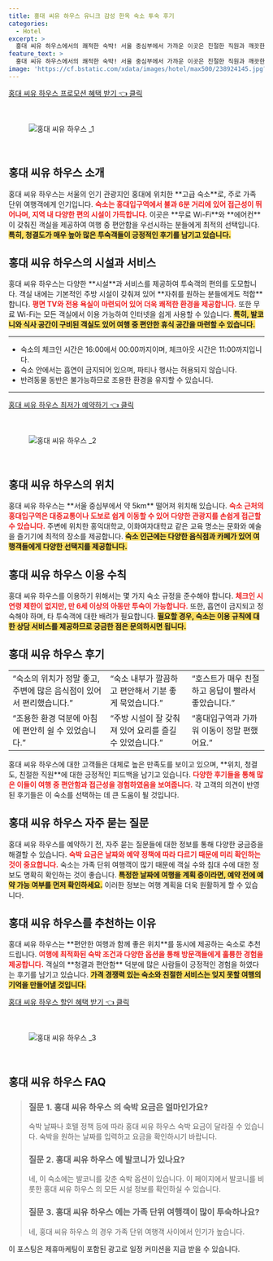 ```yaml
---
title: 홍대 씨유 하우스 유니크 감성 한옥 숙소 투숙 후기
categories:
  - Hotel
excerpt: >
  홍대 씨유 하우스에서의 쾌적한 숙박! 서울 중심부에서 가까운 이곳은 친절한 직원과 깨끗한 시설로 여행객들의 사랑을 받고 있습니다. 무료 WiFi와 다양한 편의시설을 갖춘 이 숙소에서 편안한 휴식을 즐겨보세요!
feature_text: >
  홍대 씨유 하우스에서의 쾌적한 숙박! 서울 중심부에서 가까운 이곳은 친절한 직원과 깨끗한 시설로 여행객들의 사랑을 받고 있습니다. 무료 WiFi와 다양한 편의시설을 갖춘 이 숙소에서 편안한 휴식을 즐겨보세요!
image: 'https://cf.bstatic.com/xdata/images/hotel/max500/238924145.jpg?k=10215ea8b3cc5a1ec483d9cd0b7c1e708f7ce7a3ad4f9a62cc48b92e582f99e6&o=&hp=1'
---
```


<p><a class="modoo-button" href="https://tinyurl.com/23qcqo45" rel="nofollow noopener">홍대 씨유 하우스  프로모션 혜택 받기 👈 클릭</a></p><br/>
<figure class="image"><img alt="홍대 씨유 하우스 _1" src="https://cf.bstatic.com/xdata/images/hotel/max1024x768/239143653.jpg?k=14d086d762067896ebc84e3d15d5f853982b063579e602c5f302d6295c4f3e43&amp;o=&amp;hp=1"/></figure><br/>

<h2 id="홍대-씨유-하우스-소개">홍대 씨유 하우스 소개</h2>
<p>홍대 씨유 하우스는 서울의 인기 관광지인 홍대에 위치한 **고급 숙소**로, 주로 가족 단위 여행객에게 인기입니다. <b><span style="color: #ee2323;">숙소는 홍대입구역에서 불과 6분 거리에 있어 접근성이 뛰어나며, 지역 내 다양한 편의 시설이 가득합니다.</span></b> 이곳은 **무료 Wi-Fi**와 **에어컨**이 갖춰진 객실을 제공하여 여행 중 편안함을 우선시하는 분들에게 최적의 선택입니다. <b><span style="background-color: #ffe066;">특히, 청결도가 매우 높아 많은 투숙객들이 긍정적인 후기를 남기고 있습니다.</span></b></p>
<h2 id="홍대-씨유-하우스-시설과-서비스">홍대 씨유 하우스의 시설과 서비스</h2>
<p>홍대 씨유 하우스는 다양한 **시설**과 서비스를 제공하여 투숙객의 편의를 도모합니다. 객실 내에는 기본적인 주방 시설이 갖춰져 있어 **자취를 원하는 분들에게도 적합**합니다. <b><span style="color: #ee2323;">평면 TV와 전용 욕실이 마련되어 있어 더욱 쾌적한 환경을 제공합니다.</span></b> 또한 무료 Wi-Fi는 모든 객실에서 이용 가능하여 인터넷을 쉽게 사용할 수 있습니다. <b><span style="background-color: #ffe066;">특히, 발코니와 식사 공간이 구비된 객실도 있어 여행 중 편안한 휴식 공간을 마련할 수 있습니다.</span></b></p>
<hr/>
<ul>
<li>숙소의 체크인 시간은 16:00에서 00:00까지이며, 체크아웃 시간은 11:00까지입니다.</li>
<li>숙소 안에서는 흡연이 금지되어 있으며, 파티나 행사는 허용되지 않습니다.</li>
<li>반려동물 동반은 불가능하므로 조용한 환경을 유지할 수 있습니다.</li>
</ul>
<hr/>
<p><a class="modoo-button" href="https://tinyurl.com/23qcqo45" rel="nofollow noopener">홍대 씨유 하우스  최저가 예약하기 👈 클릭</a></p><br/>
<figure class="image"><img alt="홍대 씨유 하우스 _2" src="https://cf.bstatic.com/xdata/images/hotel/max500/238924145.jpg?k=10215ea8b3cc5a1ec483d9cd0b7c1e708f7ce7a3ad4f9a62cc48b92e582f99e6&amp;o=&amp;hp=1"/></figure><br/>
<h2 id="홍대-씨유-하우스-위치">홍대 씨유 하우스의 위치</h2>
<p>홍대 씨유 하우스는 **서울 중심부에서 약 5km** 떨어져 위치해 있습니다. <b><span style="color: #ee2323;">숙소 근처의 홍대입구역은 대중교통이나 도보로 쉽게 이동할 수 있어 다양한 관광지를 손쉽게 접근할 수 있습니다.</span></b> 주변에 위치한 홍익대학교, 이화여자대학교 같은 교육 명소는 문화와 예술을 즐기기에 최적의 장소를 제공합니다. <b><span style="background-color: #ffe066;">숙소 인근에는 다양한 음식점과 카페가 있어 여행객들에게 다양한 선택지를 제공합니다.</span></b></p>
<h2 id="홍대-씨유-하우스-이용수칙">홍대 씨유 하우스 이용 수칙</h2>
<p>홍대 씨유 하우스를 이용하기 위해서는 몇 가지 숙소 규정을 준수해야 합니다. <b><span style="color: #ee2323;">체크인 시 연령 제한이 없지만, 만 6세 이상의 아동만 투숙이 가능합니다.</span></b> 또한, 흡연이 금지되고 정숙해야 하며, 타 투숙객에 대한 배려가 필요합니다. <b><span style="background-color: #ffe066;">필요할 경우, 숙소는 이용 규칙에 대한 상담 서비스를 제공하므로 궁금한 점은 문의하시면 됩니다.</span></b></p>
<h2 id="홍대-씨유-하우스-후기">홍대 씨유 하우스 후기</h2>
<table>
<tr>
<td>“숙소의 위치가 정말 좋고, 주변에 많은 음식점이 있어서 편리했습니다.”</td>
<td>“숙소 내부가 깔끔하고 편안해서 기분 좋게 묵었습니다.”</td>
<td>“호스트가 매우 친절하고 응답이 빨라서 좋았습니다.”</td>
</tr>
<tr>
<td>“조용한 환경 덕분에 아침에 편안히 쉴 수 있었습니다.”</td>
<td>“주방 시설이 잘 갖춰져 있어 요리를 즐길 수 있었습니다.”</td>
<td>“홍대입구역과 가까워 이동이 정말 편했어요.”</td>
</tr>
</table>
<p>홍대 씨유 하우스에 대한 고객들은 대체로 높은 만족도를 보이고 있으며, **위치, 청결도, 친절한 직원**에 대한 긍정적인 피드백을 남기고 있습니다. <b><span style="color: #ee2323;">다양한 후기들을 통해 많은 이들이 여행 중 편안함과 접근성을 경험하였음을 보여줍니다.</span></b> 각 고객의 의견이 반영된 후기들은 이 숙소를 선택하는 데 큰 도움이 될 것입니다.</p>
<h2 id="홍대-씨유-하우스-자주-묻는-질문">홍대 씨유 하우스 자주 묻는 질문</h2>
<p>홍대 씨유 하우스를 예약하기 전, 자주 묻는 질문들에 대한 정보를 통해 다양한 궁금증을 해결할 수 있습니다. <b><span style="color: #ee2323;">숙박 요금은 날짜와 예약 정책에 따라 다르기 때문에 미리 확인하는 것이 중요합니다.</span></b> 숙소는 가족 단위 여행객이 많기 때문에 객실 수와 침대 수에 대한 정보도 명확히 확인하는 것이 좋습니다. <b><span style="background-color: #ffe066;">특정한 날짜에 여행을 계획 중이라면, 예약 전에 예약 가능 여부를 먼저 확인하세요.</span></b> 이러한 정보는 여행 계획을 더욱 원활하게 할 수 있습니다.</p>
<h2 id="홍대-씨유-하우스-추천하는-이유">홍대 씨유 하우스를 추천하는 이유</h2>
<p>홍대 씨유 하우스는 **편안한 여행과 함께 좋은 위치**를 동시에 제공하는 숙소로 추천드립니다. <b><span style="color: #ee2323;">여행에 최적화된 숙박 조건과 다양한 옵션을 통해 방문객들에게 훌륭한 경험을 제공합니다.</span></b> 객실의 **청결과 편안함** 덕분에 많은 사람들이 긍정적인 경험을 하였다는 후기를 남기고 있습니다. <b><span style="background-color: #ffe066;">가격 경쟁력 있는 숙소와 친절한 서비스는 잊지 못할 여행의 기억을 만들어낼 것입니다.</span></b></p>

<p><a class="modoo-button" href="https://tinyurl.com/23qcqo45" rel="nofollow noopener">홍대 씨유 하우스  할인 혜택 받기 👈 클릭</a></p><br>

<figure class="image"><img src="https://cf.bstatic.com/xdata/images/hotel/max500/238925090.jpg?k=1b2c8f6dcd3cdc9123cea0842c28d17d0a4a0746e60251dcbfba328194e77aee&o=&hp=1" alt="홍대 씨유 하우스 _3"></figure><br>
<h2 id="홍대 씨유 하우스 _FAQ">홍대 씨유 하우스  FAQ</h2>
<div itemscope="" itemtype="https://schema.org/FAQPage"> 
<blockquote> 
<div itemscope="" itemprop="mainEntity" itemtype="https://schema.org/Question"> 
<h3 id="질문_1" itemprop="name">질문 1. 홍대 씨유 하우스 의 숙박 요금은 얼마인가요?</h3> 
<div itemscope="" itemprop="acceptedAnswer" itemtype="https://schema.org/Answer"> 
<span itemprop="text"> <p>숙박 날짜나 호텔 정책 등에 따라 홍대 씨유 하우스 숙박 요금이 달라질 수 있습니다. 숙박을 원하는 날짜를 입력하고 요금을 확인하시기 바랍니다.</p> </span> 
</div> 
</div> 

<div itemscope="" itemprop="mainEntity" itemtype="https://schema.org/Question"> 
<h3 id="질문_2" itemprop="name">질문 2. 홍대 씨유 하우스 에 발코니가 있나요?</h3> 
<div itemscope="" itemprop="acceptedAnswer" itemtype="https://schema.org/Answer"> 
<span itemprop="text"> <p>네, 이 숙소에는 발코니를 갖춘 숙박 옵션이 있습니다. 이 페이지에서 발코니를 비롯한 홍대 씨유 하우스 의 모든 시설 정보를 확인하실 수 있습니다.</p> </span> 
</div> 
</div> 

<div itemscope="" itemprop="mainEntity" itemtype="https://schema.org/Question"> 
<h3 id="질문_3" itemprop="name">질문 3. 홍대 씨유 하우스 에는 가족 단위 여행객이 많이 투숙하나요?</h3> 
<div itemscope="" itemprop="acceptedAnswer" itemtype="https://schema.org/Answer"> 
<span itemprop="text"> <p>네, 홍대 씨유 하우스 의 경우 가족 단위 여행객 사이에서 인기가 높습니다.</p> </span> 
</div> 
</div> 
</blockquote> 
</div><p>이 포스팅은 제휴마케팅이 포함된 광고로 일정 커미션을 지급 받을 수 있습니다.</p>

